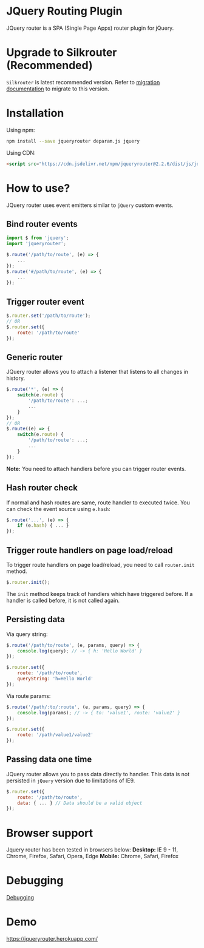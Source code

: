 # JQuery Routing Plugin
JQuery router is a SPA (Single Page Apps) router plugin for jQuery.

# Upgrade to Silkrouter (Recommended)
``Silkrouter`` is latest recommended version. Refer to <a href="https://github.com/scssyworks/silkrouter/blob/feature/ver2/MIGRATION.md">migration documentation</a> to migrate to this version.

# Installation

Using npm:

```sh
npm install --save jqueryrouter deparam.js jquery
```

Using CDN:

```html
<script src="https://cdn.jsdelivr.net/npm/jqueryrouter@2.2.6/dist/js/jquery.router.min.js"></script>
```

# How to use?
JQuery router uses event emitters similar to ``jQuery`` custom events.

## Bind router events

```js
import $ from 'jquery';
import 'jqueryrouter';

$.route('/path/to/route', (e) => {
    ...
});
$.route('#/path/to/route', (e) => {
    ...
});
```

## Trigger router event

```js
$.router.set('/path/to/route');
// OR
$.router.set({
    route: '/path/to/route'
});
```

## Generic router

JQuery router allows you to attach a listener that listens to all changes in history.

```js
$.route('*', (e) => {
    switch(e.route) {
        '/path/to/route': ...;
        ...
    }
});
// OR
$.route((e) => {
    switch(e.route) {
        '/path/to/route': ...;
        ...
    }
});
```

<b>Note:</b> You need to attach handlers before you can trigger router events.

## Hash router check
If normal and hash routes are same, route handler to executed twice. You can check the event source using ``e.hash``:

```js
$.route('...', (e) => {
    if (e.hash) { ... }
});
```

## Trigger route handlers on page load/reload
To trigger route handlers on page load/reload, you need to call ``router.init`` method.

```js
$.router.init();
```

The ``init`` method keeps track of handlers which have triggered before. If a handler is called before, it is not called again.

## Persisting data

Via query string:
```js
$.route('/path/to/route', (e, params, query) => {
    console.log(query); // -> { h: 'Hello World' }
});

$.router.set({
    route: '/path/to/route',
    queryString: 'h=Hello World'
});
```

Via route params:
```js
$.route('/path/:to/:route', (e, params, query) => {
    console.log(params); // -> { to: 'value1', route: 'value2' }
});

$.router.set({
    route: '/path/value1/value2'
});
```

## Passing data one time
JQuery router allows you to pass data directly to handler. This data is not persisted in ``jQuery`` version due to limitations of IE9.

```js
$.router.set({
    route: '/path/to/route',
    data: { ... } // Data should be a valid object
});
```

# Browser support
Jquery router has been tested in browsers below:
<b>Desktop:</b> IE 9 - 11, Chrome, Firefox, Safari, Opera, Edge
<b>Mobile:</b> Chrome, Safari, Firefox

# Debugging
<a href="https://github.com/scssyworks/silkrouter/blob/feature/ver2/DEBUGGING.md">Debugging</a>

# Demo
https://jqueryrouter.herokuapp.com/

